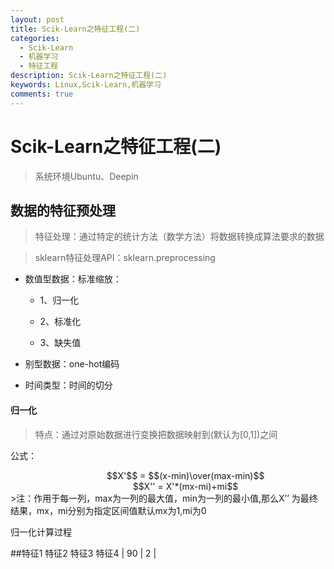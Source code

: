 ```yaml
---
layout: post
title: Scik-Learn之特征工程(二)
categories:
  - Scik-Learn
  - 机器学习
  - 特征工程
description: Scik-Learn之特征工程(二)
keywords: Linux,Scik-Learn,机器学习
comments: true
---
```


# Scik-Learn之特征工程(二)

> 系统环境Ubuntu、Deepin

## 数据的特征预处理

> 特征处理：通过特定的统计方法（数学方法）将数据转换成算法要求的数据

> sklearn特征处理API：sklearn.preprocessing

  * 数值型数据：标准缩放：		
    * 1、归一化             		
    * 2、标准化
    * 3、缺失值			 
  * 别型数据：one-hot编码
  * 时间类型：时间的切分
  
#### 归一化
> 特点：通过对原始数据进行变换把数据映射到(默认为[0,1])之间

公式：
<center>&emsp;&emsp;&emsp;&emsp;$$X'$$ = $$(x-min)\over(max-min)$$</center>
<center>&emsp;&emsp;&emsp;&emsp;$$X'' = X'*(mx-mi)+mi$$</center>
>注：作用于每一列，max为一列的最大值，min为一列的最小值,那么X’’为最终结果，mx，mi分别为指定区间值默认mx为1,mi为0

归一化计算过程

##特征1    特征2   特征3   特征4
| 90   | 2    |

























